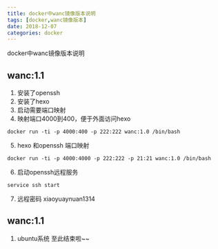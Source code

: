 ```yaml
---
title: docker中wanc镜像版本说明
tags: [docker,wanc镜像版本]
date: 2018-12-07
categories: docker
---
```


docker中wanc镜像版本说明

<!--more-->

## wanc:1.1

1. 安装了openssh 
2. 安装了hexo
3. 启动需要端口映射
4. 映射端口4000到400，便于外面访问hexo
```
docker run -ti -p 4000:400 -p 222:222 wanc:1.0 /bin/bash
```
5. hexo 和openssh 端口映射
```
docker run -ti -p 4000:4000 -p 222:222 -p 21:21 wanc:1.0 /bin/bash
```
6. 启动openssh远程服务
```
service ssh start
```
7. 远程密码  xiaoyuaynuan1314
## wanc:1.1
1. ubuntu系统
至此结束啦~~

